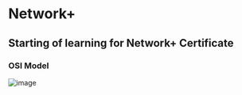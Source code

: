 # Network+

## Starting of learning for Network+ Certificate 

### OSI Model

![image](https://github.com/user-attachments/assets/3cdd8303-b72a-4f9d-a79e-5f2db9b21b73)

